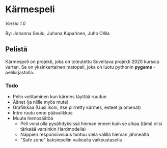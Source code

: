 # Kärmespeli
_Versio 1.0_

By: Johanna Seulu, Juhana Kuparinen, Juho Ollila

## Pelistä

Kärmespeli on projekti, joka on toteutettu Soveltava projekti 2020 kurssia varten.
Se on yksinkertainen matopeli, joka on luotu pythonin __pygame__ -pelikirjastolla.

### Todo

* Pelin voittaminen kun kärmes täyttää ruudun
* Äänet (ja niille myös mute)
* Grafiikkaa (Uusi ikoni, itse piirretty kärmes, esteet ja omenat)
* Intro ruutu enne päävalikkoa
* Muuta hienosäätöä
    * Peli voisi olla pysähdyksissä hieman ennen kuin se alkaa
    (tämä olisi tärkeää varsinkin Hardmodella)
    * Nappien responsiivisuus tuntuu vielä välillä hieman jähmeältä
    * "Safe zone" kaksinpeliin vaikealla vaikeustasolla